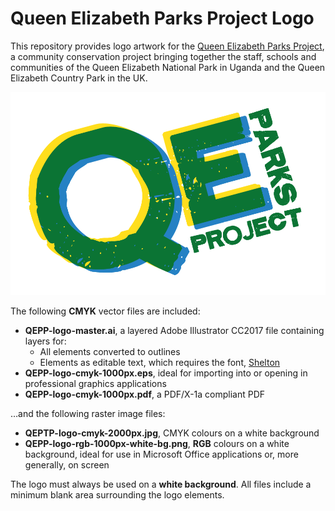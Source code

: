 # Queen Elizabeth Parks Project Logo

This repository provides logo artwork for the [Queen Elizabeth Parks Project](http://www.queenelizabethparks.org/), a community conservation project bringing together the staff, schools and communities of the Queen Elizabeth National Park in Uganda and the Queen Elizabeth Country Park in the UK.

![QE Parks Project logo](https://github.com/watershed/qepp-logo/blob/master/QEPP-logo-rgb-1000px-white-bg.png)

The following **CMYK** vector files are included: 

* **QEPP-logo-master.ai**, a layered Adobe Illustrator CC2017 file containing layers for: 
    * All elements converted to outlines
    * Elements as editable text, which requires the font, [Shelton](http://www.myfonts.com/fonts/hvdfonts/shelton/)
* **QEPP-logo-cmyk-1000px.eps**, ideal for importing into or opening in professional graphics applications
* **QEPP-logo-cmyk-1000px.pdf**, a PDF/X-1a compliant PDF

…and the following raster image files: 

* **QEPTP-logo-cmyk-2000px.jpg**, CMYK colours on a white background
* **QEPP-logo-rgb-1000px-white-bg.png**, **RGB** colours on a white background, ideal for use in Microsoft Office applications or, more generally, on screen

The logo must always be used on a **white background**. All files include a minimum blank area surrounding the logo elements.


